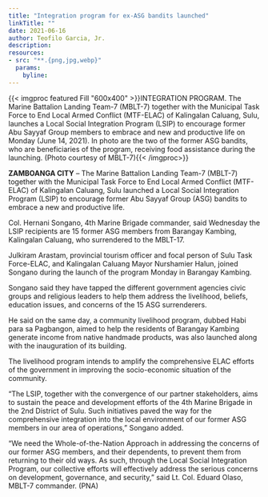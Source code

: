 ```yaml
---
title: "Integration program for ex-ASG bandits launched"
linkTitle: ""
date: 2021-06-16
author: Teofilo Garcia, Jr.
description:
resources:
- src: "**.{png,jpg,webp}"
  params:
    byline: 
---
```

{{< imgproc featured Fill "600x400" >}}INTEGRATION PROGRAM. The Marine Battalion Landing Team-7 (MBLT-7) together with the Municipal Task Force to End Local Armed Conflict (MTF-ELAC) of Kalingalan Caluang, Sulu, launches a Local Social Integration Program (LSIP) to encourage former Abu Sayyaf Group members to embrace and new and productive life on Monday (June 14, 2021). In photo are the two of the former ASG bandits, who are beneficiaries of the program, receiving food assistance during the launching. (Photo courtesy of MBLT-7){{< /imgproc>}}

**ZAMBOANGA CITY** –  The Marine Battalion Landing Team-7 (MBLT-7) together with the Municipal Task Force to End Local Armed Conflict (MTF-ELAC) of Kalingalan Caluang, Sulu launched a Local Social Integration Program (LSIP) to encourage former Abu Sayyaf Group (ASG) bandits to embrace a new and productive life.

Col. Hernani Songano, 4th Marine Brigade commander, said Wednesday the LSIP recipients are 15 former ASG members from Barangay Kambing, Kalingalan Caluang, who surrendered to the MBLT-17.

Julkiram Arastam, provincial tourism officer and focal person of Sulu Task Force-ELAC, and Kalingalan Caluang Mayor Nurshamier Halun, joined Songano during the launch of the program Monday in Barangay Kambing.

Songano said they have tapped the different government agencies civic groups and religious leaders to help them address the livelihood, beliefs, education issues, and concerns of the 15 ASG surrenderers.

He said on the same day, a community livelihood program, dubbed Habi para sa Pagbangon, aimed to help the residents of Barangay Kambing generate income from native handmade products, was also launched along with the inauguration of its building.

The livelihood program intends to amplify the comprehensive ELAC efforts of the government in improving the socio-economic situation of the community.

“The LSIP, together with the convergence of our partner stakeholders, aims to sustain the peace and development efforts of the 4th Marine Brigade in the 2nd District of Sulu. Such initiatives paved the way for the comprehensive integration into the local environment of our former ASG members in our area of operations,” Songano added.

“We need the Whole-of-the-Nation Approach in addressing the concerns of our former ASG members, and their dependents, to prevent them from returning to their old ways. As such, through the Local Social Integration Program, our collective efforts will effectively address the serious concerns on development, governance, and security,” said Lt. Col. Eduard Olaso, MBLT-7 commander. (PNA)